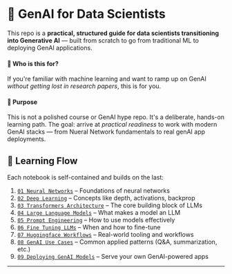 # 🧠 GenAI for Data Scientists

This repo is a **practical, structured guide for data scientists transitioning into Generative AI** — built from scratch to go from traditional ML to deploying GenAI applications.

#### 🎯 Who is this for?
If you're familiar with machine learning and want to ramp up on GenAI *without getting lost in research papers*, this is for you.

#### 🧪 Purpose
This is not a polished course or GenAI hype repo. It's a deliberate, hands-on learning path. 
The goal: arrive at *practical readiness* to work with modern GenAI stacks — from Nueral Network fundamentals to real genAI app deployments.

## 🧱 Learning Flow

Each notebook is self-contained and builds on the last:

1. [`01 Neural Networks`](./98_html_exports/01_neural_networks.html) – Foundations of neural networks  
2. [`02 Deep Learning`](./98_html_exports/02_deep_learning.html) – Concepts like depth, activations, backprop  
3. [`03 Transformers Architecture`](./98_html_exports/03_transformers_architecture.html) – The core building block of LLMs  
4. [`04 Large Language Models`](./98_html_exports/04_large_language_models.html) – What makes a model an LLM  
5. [`05 Prompt Engineering`](./98_html_exports/05_prompt_engineering.html) – How to use models effectively  
6. [`06 Fine Tuning LLMs`](./98_html_exports/06_fine_tuning_llms.html) – When and how to fine-tune  
7. [`07 Huggingface Workflows`](./98_html_exports/07_huggingface_workflows.html) – Real-world tooling and workflows  
8. [`08 GenAI Use Cases`](./98_html_exports/08_genai_use_cases.html) – Common applied patterns (Q&A, summarization, etc.)  
9. [`09 Deploying GenAI Models`](./98_html_exports/09_deploying_genai_models.html) – Serve your own GenAI-powered apps

---
